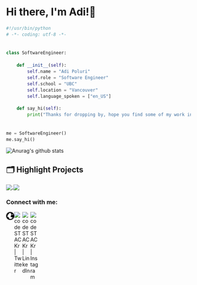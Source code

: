 # Hi there, I'm Adi!👋

```python
#!/usr/bin/python
# -*- coding: utf-8 -*-


class SoftwareEngineer:

    def __init__(self):
        self.name = "Adi Poluri"
        self.role = "Software Engineer"
        self.school = "UBC"
        self.location = "Vancouver"
        self.language_spoken = ["en_US"]
        
    def say_hi(self):
        print("Thanks for dropping by, hope you find some of my work interesting!")
        
        
me = SoftwareEngineer()
me.say_hi()
```

![Anurag's github stats](https://github-readme-stats.vercel.app/api?username=adipoluri&count_private=true&theme=github_dark)
 
  
## 🗂️ Highlight Projects

<a href="https://github.com/adipoluri/Pixelov">
  <img align="center" src="https://github-readme-stats.vercel.app/api/pin/?username=adipoluri&repo=pixelov&show_icons=true&theme=github_dark" />
</a>
<a href= "https://github.com/adipoluri/redacted">
  <img align="center" src="https://github-readme-stats.vercel.app/api/pin/?username=adipoluri&repo=redacted&show_icons=true&theme=github_dark" />
</a>

### Connect with me:

[<img align="left" alt="codeSTACKr.com" width="22px" src="https://raw.githubusercontent.com/iconic/open-iconic/master/svg/globe.svg" />][website]
[<img align="left" alt="codeSTACKr | Twitter" width="22px" src="https://cdn.jsdelivr.net/npm/simple-icons@v3/icons/twitter.svg" />][twitter]
[<img align="left" alt="codeSTACKr | LinkedIn" width="22px" src="https://cdn.jsdelivr.net/npm/simple-icons@v3/icons/linkedin.svg" />][linkedin]
[<img align="left" alt="codeSTACKr | Instagram" width="22px" src="https://cdn.jsdelivr.net/npm/simple-icons@v3/icons/instagram.svg" />][instagram]

<br/>
<br/>
<br/>

[website]: https://adipoluri.com
[twitter]: https://twitter.com/adipoluri
[instagram]: https://instagram.com/adi.poluri
[linkedin]: https://www.linkedin.com/in/adityapoluri/
